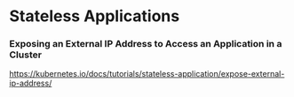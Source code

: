 # Stateless Applications

### Exposing an External IP Address to Access an Application in a Cluster

https://kubernetes.io/docs/tutorials/stateless-application/expose-external-ip-address/
